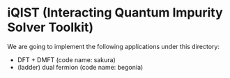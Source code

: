 # iQIST (Interacting Quantum Impurity Solver Toolkit)

We are going to implement the following applications under this directory:

* DFT + DMFT (code name: sakura)
* (ladder) dual fermion (code name: begonia)
